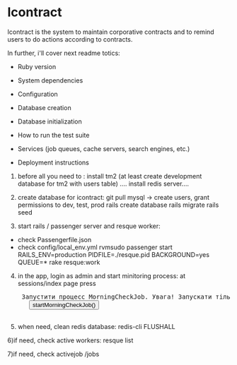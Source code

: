 # Icontract

Icontract is the system to maintain corporative contracts and to remind users to do actions according to contracts.



In further, i'll cover next readme totics:

* Ruby version

* System dependencies

* Configuration

* Database creation

* Database initialization

* How to run the test suite

* Services (job queues, cache servers, search engines, etc.)

* Deployment instructions


1) before all you need to :
install tm2 (at least create development database for tm2 with users table) ....
install redis server....

2) create database for icontract:
git pull
mysql -> create users, grant permissions to dev, test, prod
rails create database
rails migrate
rails seed

3) start rails / passenger server and resque worker:
- check Passengerfile.json
- check config/local_env.yml
rvmsudo passenger start
RAILS_ENV=production PIDFILE=./resque.pid BACKGROUND=yes QUEUE=* rake resque:work

4) in the app, login as admin and start minitoring process:
	at sessions/index page press 
	<pre> Запустити процесс MorningCheckJob. Увага! Запускати тількі один раз!
	  <button onclick="startMorningCheckJob()">startMorningCheckJob()</button>
	</pre>


5) when need, clean redis database:
redis-cli
FLUSHALL

6)if need, check active workers:
resque list

7)if need, check activejob /jobs

